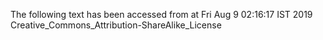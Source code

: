 The following text has been accessed from at Fri Aug 9 02:16:17 IST 2019
Creative_Commons_Attribution-ShareAlike_License
